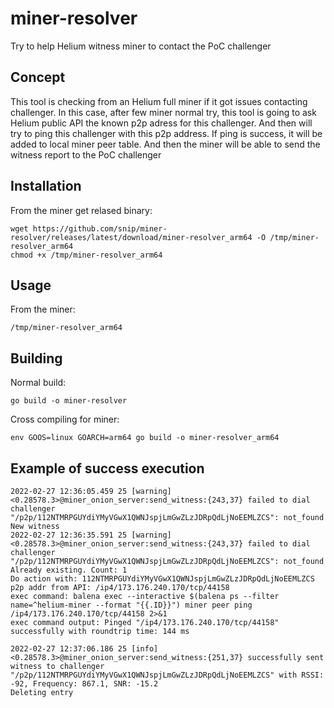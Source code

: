 # miner-resolver
Try to help Helium witness miner to contact the PoC challenger

## Concept
This tool is checking from an Helium full miner if it got issues contacting challenger.
In this case, after few miner normal try, this tool is going to ask Helium public API the known p2p adress for this challenger.
And then will try to ping this challenger with this p2p address.
If ping is success, it will be added to local miner peer table. And then the miner will be able to send the witness report to the PoC challenger

## Installation
From the miner get relased binary:
```
wget https://github.com/snip/miner-resolver/releases/latest/download/miner-resolver_arm64 -O /tmp/miner-resolver_arm64
chmod +x /tmp/miner-resolver_arm64
```

## Usage
From the miner:
```
/tmp/miner-resolver_arm64
```


## Building

Normal build:
```
go build -o miner-resolver
```

Cross compiling for miner:
```
env GOOS=linux GOARCH=arm64 go build -o miner-resolver_arm64
```


## Example of success execution
```
2022-02-27 12:36:05.459 25 [warning] <0.28578.3>@miner_onion_server:send_witness:{243,37} failed to dial challenger "/p2p/112NTMRPGUYdiYMyVGwX1QWNJspjLmGwZLzJDRpQdLjNoEEMLZCS": not_found
New witness
2022-02-27 12:36:35.591 25 [warning] <0.28578.3>@miner_onion_server:send_witness:{243,37} failed to dial challenger "/p2p/112NTMRPGUYdiYMyVGwX1QWNJspjLmGwZLzJDRpQdLjNoEEMLZCS": not_found
Already existing. Count: 1
Do action with: 112NTMRPGUYdiYMyVGwX1QWNJspjLmGwZLzJDRpQdLjNoEEMLZCS
p2p addr from API: /ip4/173.176.240.170/tcp/44158
exec command: balena exec --interactive $(balena ps --filter name=^helium-miner --format "{{.ID}}") miner peer ping /ip4/173.176.240.170/tcp/44158 2>&1
exec command output: Pinged "/ip4/173.176.240.170/tcp/44158" successfully with roundtrip time: 144 ms

2022-02-27 12:37:06.186 25 [info] <0.28578.3>@miner_onion_server:send_witness:{251,37} successfully sent witness to challenger "/p2p/112NTMRPGUYdiYMyVGwX1QWNJspjLmGwZLzJDRpQdLjNoEEMLZCS" with RSSI: -92, Frequency: 867.1, SNR: -15.2
Deleting entry
```
